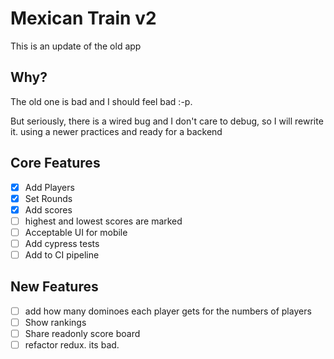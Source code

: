 
# Mexican Train v2

This is an update of the old app

## Why?

The old one is bad and I should feel bad :-p.

But seriously, there is a wired bug and I don't care to debug, so I will rewrite it. using a newer practices and ready for a backend

## Core Features

- [x] Add Players
- [x] Set Rounds
- [x] Add scores
- [ ] highest and lowest scores are marked
- [ ] Acceptable UI for mobile
- [ ] Add cypress tests
- [ ] Add to CI pipeline

## New Features

- [ ] add how many dominoes each player gets for the numbers of players
- [ ] Show rankings
- [ ] Share readonly score board
- [ ] refactor redux. its bad.
